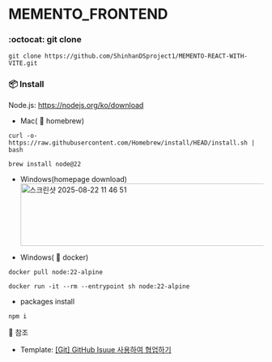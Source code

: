 # MEMENTO_FRONTEND

### :octocat: git clone

```
git clone https://github.com/ShinhanDSproject1/MEMENTO-REACT-WITH-VITE.git
```

### 📦 Install

Node.js: https://nodejs.org/ko/download

- Mac( :beer: homebrew)

```
curl -o- https://raw.githubusercontent.com/Homebrew/install/HEAD/install.sh | bash
```

```
brew install node@22
```

- Windows(homepage download)
  <img width="805" height="123" alt="스크린샷 2025-08-22 11 46 51" src="https://github.com/user-attachments/assets/2a54ef7a-d6d0-48ac-a7b4-686bb4ab68c4" />

- Windows( :whale: docker)

```
docker pull node:22-alpine
```

```
docker run -it --rm --entrypoint sh node:22-alpine
```

- packages install

```
npm i
```

📎 참조
<br>

- Template: <a href = "https://mynamesieun.github.io/git/GitHub-Issue-%EC%82%AC%EC%9A%A9%ED%95%98%EC%97%AC-%ED%98%91%EC%97%85%ED%95%98%EA%B8%B0/"/>[Git] GitHub Isuue 사용하여 협업하기</a>
